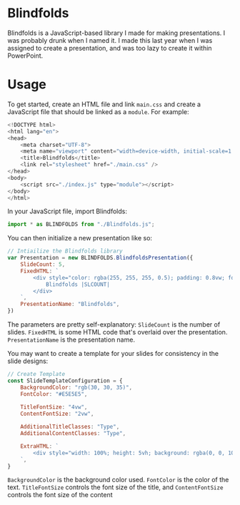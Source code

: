 # Blindfolds

Blindfolds is a JavaScript-based library I made for making presentations. I was probably drunk when I named it.
I made this last year when I was assigned to create a presentation, and was too lazy to create it within PowerPoint. 

# Usage 
To get started, create an HTML file and link `main.css` and create a JavaScript file that should be linked as a `module`. For example:
```js
<!DOCTYPE html>
<html lang="en">
<head>
    <meta charset="UTF-8">
    <meta name="viewport" content="width=device-width, initial-scale=1.0">
    <title>Blindfolds</title>
    <link rel="stylesheet" href="./main.css" />
</head>
<body>
    <script src="./index.js" type="module"></script>
</body>
</html>
```

In your JavaScript file, import Blindfolds:
```js
import * as BLINDFOLDS from "./Blindfolds.js";
```

You can then initialize a new presentation like so:
```js
// Intiailize the Blindfolds library
var Presentation = new BLINDFOLDS.BlindfoldsPresentation({
    SlideCount: 5,
    FixedHTML: `
        <div style="color: rgba(255, 255, 255, 0.5); padding: 0.8vw; font-size: 0.7vw;">
            Blindfolds |SLCOUNT|
        </div>
    `,
    PresentationName: "Blindfolds",
})
```

The parameters are pretty self-explanatory: `SlideCount` is the number of slides. `FixedHTML` is some HTML code that's overlaid over the presentation. `PresentationName` is the presentation name.

You may want to create a template for your slides for consistency in the slide designs:
```js
// Create Template
const SlideTemplateConfiguration = {
    BackgroundColor: "rgb(30, 30, 35)",
    FontColor: "#E5E5E5",
    
    TitleFontSize: "4vw",
    ContentFontSize: "2vw",

    AdditionalTitleClasses: "Type",
    AdditionalContentClasses: "Type",

    ExtraHTML: `
        <div style="width: 100%; height: 5vh; background: rgba(0, 0, 10, 0.2); position: absolute; bottom: 0;"></div>
    `,
}
```

`BackgroundColor` is the background color used. `FontColor` is the color of the text. `TitleFontSize` controls the font size of the title, and `ContentFontSize` controls the font size of the content
